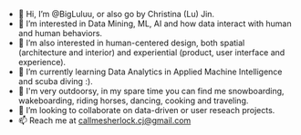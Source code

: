 - 👋 Hi, I’m @BigLuluu, or also go by Christina (Lu) Jin.
- 👀 I’m interested in Data Mining, ML, AI and how data interact with human and human behaviors.
- 👀 I’m also interested in human-centered design, both spatial (architecture and interior) and experiential (product, user interface and experience).
- 🌱 I’m currently learning Data Analytics in Applied Machine Intelligence and scuba diving :).
- 🌱 I'm very outdoorsy, in my spare time you can find me snowboarding, wakeboarding, riding horses, dancing, cooking and traveling.
- 💞️ I’m looking to collaborate on data-driven or user reseach projects.
- 📫 Reach me at callmesherlock.cj@gmail.com

<!---
BigLuluu/BigLuluu is a ✨ special ✨ repository because its `README.md` (this file) appears on your GitHub profile.
You can click the Preview link to take a look at your changes.
--->
